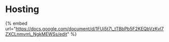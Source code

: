 # Hosting

{% embed url="https://docs.google.com/document/d/1FUj5t7\_tTBbPb5F2KEQbVzKvl7ZXCLnmvm\_NgkMEWSs/edit" %}

